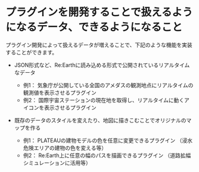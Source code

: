 # プラグインを開発することで扱えるようになるデータ、できるようになること

プラグイン開発によって扱えるデータが増えることで、下記のような機能を実装することができます。

- JSON形式など、Re:Earthに読み込める形式で公開されているリアルタイムなデータ
    - 例1：
    気象庁が公開している全国のアメダスの観測地点にリアルタイムの観測値を表示させるプラグイン
    - 例2：
    国際宇宙ステーションの現在地を取得し、リアルタイムに動くアイコンを表示させるプラグイン
    
- 既存のデータのスタイルを変えたり、地図に描きこむことでオリジナルのマップを作る
    - 例1：
    PLATEAUの建物モデルの色を任意に変更できるプラグイン
    （浸水危険エリアの建物の色を変える等）
    - 例2：
    Re:Earth上に任意の幅のパスを描画できるプラグイン
    （道路拡幅シミュレーションに活用等）
    
